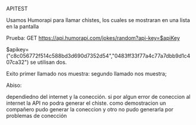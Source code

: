 APITEST

Usamos Humorapi para llamar chistes, los cuales se mostraran en una lista en la pantalla

Prueba:
GET https://api.humorapi.com/jokes/random?api-key=$apiKey

$apikey=("c8c056772f514c588bd3d690d7352d54","0483ff33f77a4c77a7dbb9d1c407ca32")
se utilisan dos.

Exito
primer llamado nos muestra: 
segundo llamado nos muestra;

Abiso:

dependiedno del internet y la conección. si por algun error de coneccion al internet la API no podra generar el chiste. 
como demostracion un compañero pudo generar la coneccion y otro no pudo generarla por problemas de conección
